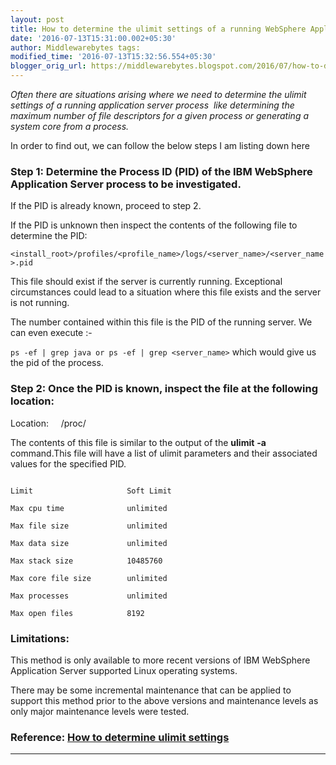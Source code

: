 ```yaml
--- 
layout: post 
title: How to determine the ulimit settings of a running WebSphere Application Server Process on Linux. 
date: '2016-07-13T15:31:00.002+05:30' 
author: Middlewarebytes tags: 
modified_time: '2016-07-13T15:32:56.554+05:30'
blogger_orig_url: https://middlewarebytes.blogspot.com/2016/07/how-to-determine-ulimit-settings-of.html 
---
```


*Often there are situations arising where we need to determine the ulimit settings of a running application server process  like determining the maximum number of file descriptors for a given process or generating a system core from a process.*


In order to find out, we can follow the below steps I am listing down here
  
### Step 1: Determine the Process ID (PID) of the IBM WebSphere Application Server process to be investigated.


If the PID is already known, proceed to step 2.


If the PID is unknown then inspect the contents of the following file to determine the PID:


`<install_root>/profiles/<profile_name>/logs/<server_name>/<server_name>.pid`


This file should exist if the server is currently running. Exceptional circumstances could lead to a situation where this file exists and the server is not running.


The number contained within this file is the PID of the running server. We can even execute :- 


`ps -ef | grep java or ps -ef | grep <server_name>` which would give us the pid of the process.


### Step 2: Once the PID is known, inspect the file at the following location:

Location:     /proc/<PID>

The contents of this file is similar to the output of the __ulimit__ __-a__ command.This file will have a list of ulimit parameters and their associated values for the specified PID.

```

Limit                     Soft Limit  

Max cpu time              unlimited 

Max file size             unlimited 

Max data size             unlimited 

Max stack size            10485760  

Max core file size        unlimited 

Max processes             unlimited 

Max open files            8192   

```

### Limitations:

This method is only available to more recent versions of IBM WebSphere Application Server supported Linux operating systems.

There may be some incremental maintenance that can be applied to support this method prior to the above versions and maintenance levels as only major maintenance levels were tested.


### Reference: [How to determine ulimit settings](http://www-01.ibm.com/support/docview.wss?uid=swg21407889)

--------------------------------------------------------------------